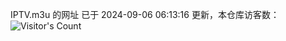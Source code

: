 IPTV.m3u 的网址 已于 2024-09-06 06:13:16 更新，本仓库访客数：![Visitor's Count](https://profile-counter.glitch.me/hero1898_tv/count.svg)
